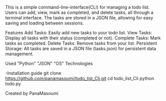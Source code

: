 This is a simple command-line-interface(CLI) for  managing a todo list. Users can add, view, mark as completed, and delete tasks, all through a terminal interface. The tasks are stored in a JSON file, allowing for easy saving and loading between sessions.

Features
Add Tasks: Easily add new tasks to your todo list.
View Tasks: Display all tasks with their status (completed or not).
Complete Tasks: Mark tasks as completed.
Delete Tasks: Remove tasks from your list.
Persistent Storage: All tasks are saved in a JSON file (tasks.json) for persistent data management.

Used "Python" "JSON" "OS" Technologies

-Installation guide
git clone https://github.com/panamasoumi/todo_list_Cli.git
cd todo_list_Cli
python todo.py


Created by PanaMasoumi
